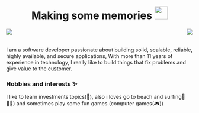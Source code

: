 <h1 align="center"> Making some memories <img src="https://media.giphy.com/media/hvRJCLFzcasrR4ia7z/giphy.gif" width="35"></h1>

<img align="left" src="https://visitor-badge.laobi.icu/badge?page_id=gabrielfelix10.gabrielfelix10" />
<img align="right" src="https://img.shields.io/github/followers/gabrielfelix10?label=Follow&style=social" />
<br/><br/>

 I am a software developer passionate about building solid, scalable, reliable, highly available, and secure applications, With more than 11 years of experience in technology, I really like to build things that fix problems and give value to the customer.
<br/>
### Hobbies and interests ✨
I like to learn investments topics(💸), also i loves go to  beach and surfing🏾🏄‍♂️) and sometimes play some fun games (computer games(🎮))
